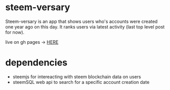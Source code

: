 # steem-versary

Steem-versary is an app that shows users who's accounts were created one year ago on this day. It ranks users via latest activity (last top level post for now).

live on gh pages -> [HERE](https://code-with-sam.github.io/steem-versary/)

# dependencies
- steemjs for intereacting with steem blockchain data on users
- steemSQL web api to search for a specific account creation date
